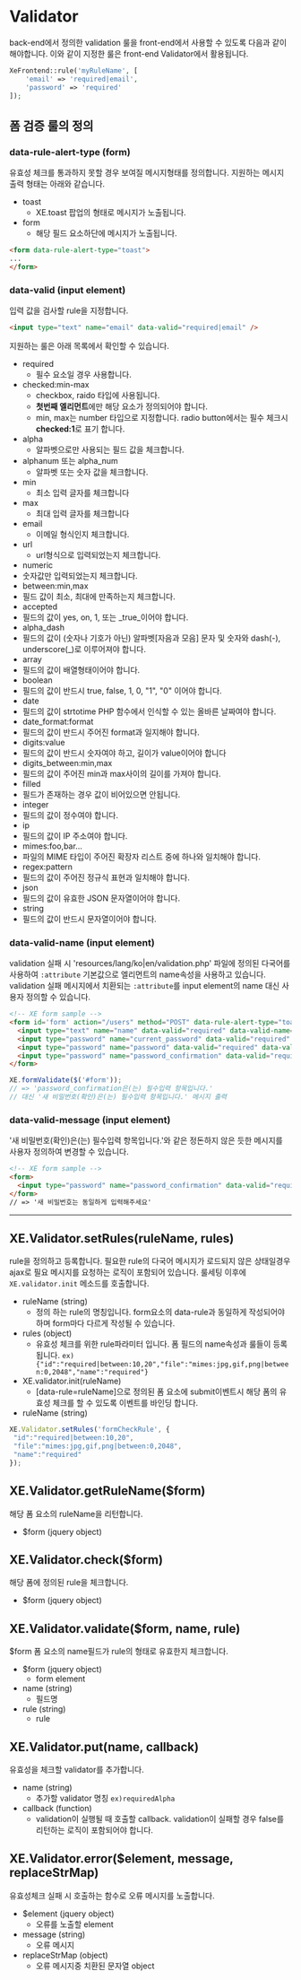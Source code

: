 # Validator
back-end에서 정의한 validation 룰을 front-end에서 사용할 수 있도록 다음과 같이 해야합니다. 이와 같이 지정한 룰은 front-end Validator에서 활용됩니다.

```php
XeFrontend::rule('myRuleName', [
    'email' => 'required|email',
    'password' => 'required'
]);
```

## 폼 검증 룰의 정의
### data-rule-alert-type (form)
유효성 체크를 통과하지 못할 경우 보여질 메시지형태를 정의합니다. 지원하는 메시지 출력 형태는 아래와 같습니다.

- toast
  - XE.toast 팝업의 형태로 메시지가 노출됩니다.
- form
  - 해당 필드 요소하단에 메시지가 노출됩니다.
  
```html
<form data-rule-alert-type="toast">
...
</form>
```

### data-valid (input element)
입력 값을 검사할 rule을 지정합니다.

```html
<input type="text" name="email" data-valid="required|email" />
```

지원하는 룰은 아래 목록에서 확인할 수 있습니다.

- required
  - 필수 요소일 경우 사용합니다.
- checked:min-max
  - checkbox, raido 타입에 사용됩니다.
  - **첫번째 엘리먼트**에만 해당 요소가 정의되어야 합니다.
  - min, max는 number 타입으로 지정합니다. radio button에서는 필수 체크시 **checked:1**로 표기 합니다.
- alpha
  - 알파벳으로만 사용되는 필드 값을 체크합니다.
- alphanum 또는 alpha_num
  - 알파벳 또는 숫자 값을 체크합니다.
- min
  - 최소 입력 글자를 체크합니다
- max
  - 최대 입력 글자를 체크합니다
- email
  - 이메일 형식인지 체크합니다.
- url
  - url형식으로 입력되었는지 체크합니다.
- numeric
 - 숫자값만 입력되었는지 체크합니다.
- between:min,max
 - 필드 값이 최소, 최대에 만족하는지 체크합니다.
- accepted
 - 필드의 값이 yes, on, 1, 또는 _true_이어야 합니다.
- alpha_dash
 - 필드의 값이 (숫자나 기호가 아닌) 알파벳[자음과 모음] 문자 및 숫자와 dash(-), underscore(_)로 이루어져야 합니다.
- array
 - 필드의 값이 배열형태이어야 합니다.
- boolean
 - 필드의 값이 반드시 true, false, 1, 0, "1", "0" 이어야 합니다.
- date
 - 필드의 값이 strtotime PHP 함수에서 인식할 수 있는 올바른 날짜여야 합니다.
- date_format:format
 - 필드의 값이 반드시 주어진 format과 일지해야 합니다.
- digits:value
 - 필드의 값이 반드시 숫자여야 하고, 길이가 value이어야 합니다
- digits_between:min,max
 - 필드의 값이 주어진 min과 max사이의 길이를 가져야 합니다.
- filled
 - 필드가 존재하는 경우 값이 비어있으면 안됩니다.
- integer
 - 필드의 값이 정수여야 합니다.
- ip
 - 필드의 값이 IP 주소여야 합니다.
- mimes:foo,bar...
 - 파일의 MIME 타입이 주어진 확장자 리스트 중에 하나와 일치해야 합니다.
- regex:pattern
 - 필드의 값이 주어진 정규식 표현과 일치해야 합니다.
- json
 - 필드의 값이 유효한 JSON 문자열이어야 합니다.
- string
 - 필드의 값이 반드시 문자열이어야 합니다.

### data-valid-name (input element)
validation 실패 시 'resources/lang/ko|en/validation.php' 파일에 정의된 다국어를 사용하여 `:attribute` 기본값으로 엘리먼트의 name속성을 사용하고 있습니다. validation 실패 메시지에서 치환되는 `:attribute`를 input element의 name 대신 사용자 정의할 수 있습니다.

```html
<!-- XE form sample -->
<form id='form' action="/users" method="POST" data-rule-alert-type="toast">
  <input type="text" name="name" data-valid="required" data-valid-name="이름(비실명)" />
  <input type="password" name="current_password" data-valid="required" data-valid-name="현재 비밀번호" />
  <input type="password" name="password" data-valid="required" data-valid-name="새 비밀번호" />
  <input type="password" name="password_confirmation" data-valid="required" data-valid-name="새 비밀번호(확인)" />
</form>
```

```javascript
XE.formValidate($('#form'));
// => 'password_confirmation은(는) 필수입력 항목입니다.'
// 대신 '새 비밀번호(확인)은(는) 필수입력 항목입니다.' 메시지 출력
```

### data-valid-message (input element)
'새 비밀번호(확인)은(는) 필수입력 항목입니다.'와 같은 정돈하지 않은 듯한 메시지를 사용자 정의하여 변경할 수 있습니다.

```html
<!-- XE form sample -->
<form>
  <input type="password" name="password_confirmation" data-valid="required" data-valid-message="새 비밀번호는 동일하게 입력해주세요" />
</form>
// => '새 비밀번호는 동일하게 입력해주세요'
```

---

## XE.Validator.setRules(ruleName, rules)
rule을 정의하고 등록합니다. 필요한 rule의 다국어 메시지가 로드되지 않은 상태일경우 ajax로 필요 메시지를 요청하는 로직이 포함되어 있습니다. 룰세팅 이후에 `XE.validator.init` 메소드를 호출합니다.

- ruleName (string)
  - 정의 하는 rule의 명칭입니다. form요소의 data-rule과 동일하게 작성되어야 하며 form마다 다르게 작성될 수 있습니다.
- rules (object)
  - 유효성 체크를 위한 rule파라미터 입니다. 폼 필드의 name속성과 룰들이 등록됩니다.
`ex){"id":"required|between:10,20","file":"mimes:jpg,gif,png|between:0,2048","name":"required"}`
- XE.validator.init(ruleName)
  - [data-rule=ruleName]으로 정의된 폼 요소에 submit이벤트시 해당 폼의 유효성 체크를 할 수 있도록 이벤트를 바인딩 합니다.
- ruleName (string)

```javascript
XE.Validator.setRules('formCheckRule', {
 "id":"required|between:10,20",
 "file":"mimes:jpg,gif,png|between:0,2048",
 "name":"required"
});
```

## XE.Validator.getRuleName($form)
해당 폼 요소의 ruleName을 리턴합니다.

- $form (jquery object)

## XE.Validator.check($form)
해당 폼에 정의된 rule을 체크합니다.

- $form (jquery object)

## XE.Validator.validate($form, name, rule)
$form 폼 요소의 name필드가 rule의 형태로 유효한지 체크합니다.

- $form (jquery object)
  - form element
- name (string)
  - 필드명
- rule (string)
  - rule

## XE.Validator.put(name, callback)
유효성을 체크할 validator를 추가합니다. 

- name (string)
  - 추가할 validator 명칭 `ex)requiredAlpha`
- callback (function)
  - validation이 실행될 때 호출할 callback. validation이 실패할 경우 false를 리턴하는 로직이 포함되어야 합니다.

## XE.Validator.error($element, message, replaceStrMap)
유효성체크 실패 시 호출하는 함수로 오류 메시지를 노출합니다.

- $element (jquery object)
  - 오류를 노출할 element
- message (string)
  - 오류 메시지
- replaceStrMap (object)
  - 오류 메시지중 치환된 문자열 object
